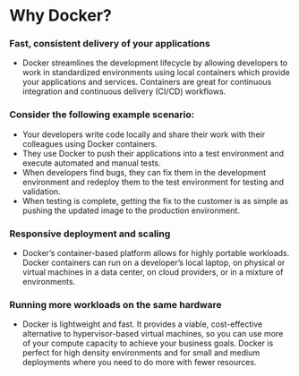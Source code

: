 # Why Docker?

### Fast, consistent delivery of your applications

- Docker streamlines the development lifecycle by allowing developers to work in standardized environments using local containers which provide your applications and services. Containers are great for continuous integration and continuous delivery (CI/CD) workflows.

### Consider the following example scenario:

- Your developers write code locally and share their work with their colleagues using Docker containers.
- They use Docker to push their applications into a test environment and execute automated and manual tests.
- When developers find bugs, they can fix them in the development environment and redeploy them to the test environment for testing and validation.
- When testing is complete, getting the fix to the customer is as simple as pushing the updated image to the production environment.

### Responsive deployment and scaling

- Docker’s container-based platform allows for highly portable workloads. Docker containers can run on a developer’s local laptop, on physical or virtual machines in a data center, on cloud providers, or in a mixture of environments.

### Running more workloads on the same hardware

- Docker is lightweight and fast. It provides a viable, cost-effective alternative to hypervisor-based virtual machines, so you can use more of your compute capacity to achieve your business goals. Docker is perfect for high density environments and for small and medium deployments where you need to do more with fewer resources.
